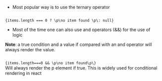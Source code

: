- Most popular way is to use the ternary operator
<code>
{items.length === 0 ? \p\no item found \p\: null}
</code>

- Most of the time one can also use and operators (&&) for the use of logic


<b>Note</b>: a true condition and a value if compared with an and operator will always render the value.

<code>
{items.length===0 && \p\no item found\p\}
</code>
Will always render the p element if true. This is widely used for conditional rendering in react
